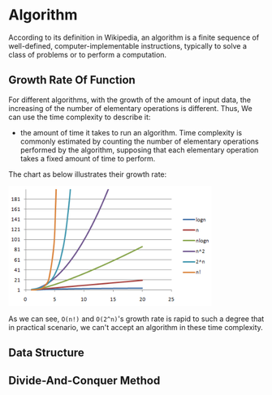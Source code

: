 # Algorithm

According to its definition in Wikipedia, an algorithm is a finite sequence of well-defined, computer-implementable instructions, typically to solve a class of problems or to perform a computation.

## Growth Rate Of Function

For different algorithms, with the growth of the amount of input data, the increasing of the number of elementary operations is different. Thus, We can use the time complexity to describe it:

- the amount of time it takes to run an algorithm. Time complexity is commonly estimated by counting the number of elementary operations performed by the algorithm, supposing that each elementary operation takes a fixed amount of time to perform.

The chart as below illustrates their growth rate:

<img src="../../../assets/time_complexity_growth.png" width="400"/>

As we can see, `O(n!)` and `O(2^n)`'s growth rate is rapid to such a degree that in practical scenario, we can't accept an algorithm in these time complexity.

## Data Structure

## Divide-And-Conquer Method
